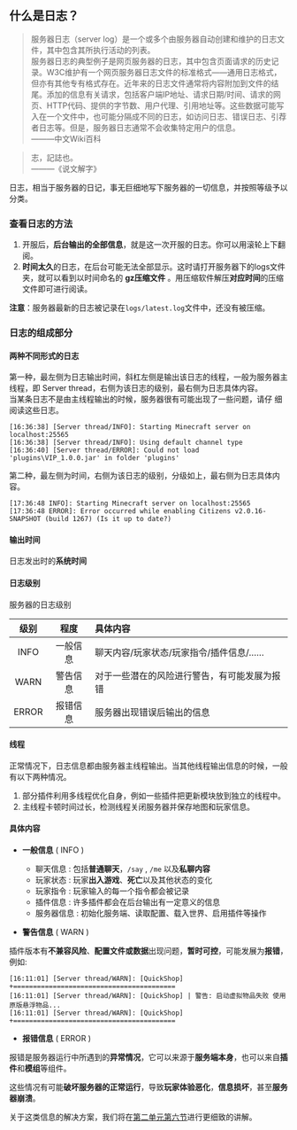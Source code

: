 ## 什么是日志？

>服务器日志（server log）是一个或多个由服务器自动创建和维护的日志文件，其中包含其所执行活动的列表。  
>服务器日志的典型例子是网页服务器的日志，其中包含页面请求的历史记录。W3C维护有一个网页服务器日志文件的标准格式——通用日志格式，但亦有其他专有格式存在。近年来的日志文件通常将内容附加到文件的结尾。添加的信息有关请求，包括客户端IP地址、请求日期/时间、请求的网页、HTTP代码、提供的字节数、用户代理、引用地址等。这些数据可能写入在一个文件中，也可能分隔成不同的日志，如访问日志、错误日志、引荐者日志等。但是，服务器日志通常不会收集特定用户的信息。  
>———中文Wiki百科  

>志，記誌也。  
>———《说文解字》  

日志，相当于服务器的日记，事无巨细地写下服务器的一切信息，并按照等级予以分类。

### 查看日志的方法  
1. 开服后，**后台输出的全部信息**，就是这一次开服的日志。你可以用滚轮上下翻阅。
2. **时间太久**的日志，在后台可能无法全部显示。这时请打开服务器下的logs文件夹，就可以看到以时间命名的 **gz压缩文件** 。用压缩软件解压**对应时间**的压缩文件即可进行阅读。  

**注意**：服务器最新的日志被记录在`logs/latest.log`文件中，还没有被压缩。

### 日志的组成部分

#### 两种不同形式的日志

第一种，最左侧为日志输出时间，斜杠左侧是输出该日志的线程，一般为服务器主线程，即 Server thread，右侧为该日志的级别，最右侧为日志具体内容。  
当某条日志不是由主线程输出的时候，服务器很有可能出现了一些问题，请仔    细阅读这些日志。

    [16:36:38] [Server thread/INFO]: Starting Minecraft server on localhost:25565
    [16:36:38] [Server thread/INFO]: Using default channel type
    [16:36:40] [Server thread/ERROR]: Could not load 'plugins\VIP_1.0.0.jar' in folder 'plugins'
  
第二种，最左侧为时间，右侧为该日志的级别，分级如上，最右侧为日志具体内容。

    [17:36:48 INFO]: Starting Minecraft server on localhost:25565
    [17:36:48 ERROR]: Error occurred while enabling Citizens v2.0.16-SNAPSHOT (build 1267) (Is it up to date?)
    
#### 输出时间

日志发出时的**系统时间**

#### 日志级别
服务器的日志级别

|级别|程度|具体内容|  
|:---:|:---:|:---|  
|INFO|一般信息|聊天内容/玩家状态/玩家指令/插件信息/……|
|WARN|警告信息|对于一些潜在的风险进行警告，有可能发展为报错|
|ERROR|报错信息|服务器出现错误后输出的信息

#### 线程

正常情况下，日志信息都由服务器主线程输出。当其他线程输出信息的时候，一般有以下两种情况。
1. 部分插件利用多线程优化自身，例如一些插件把更新模块放到独立的线程中。
2. 主线程卡顿时间过长，检测线程关闭服务器并保存地图和玩家信息。

#### 具体内容  
+ **一般信息** ( INFO )
    + 聊天信息 : 包括**普通聊天**，`/say` , `/me` 以及**私聊内容**
    + 玩家状态 : 玩家**出入游戏**、**死亡**以及其他状态的变化
    + 玩家指令 : 玩家输入的每一个指令都会被记录
    + 插件信息 : 许多插件都会在后台输出有一定意义的信息
    + 服务器信息 : 初始化服务端、读取配置、载入世界、启用插件等操作
 
  
+ **警告信息** ( WARN )   
  
插件版本有**不兼容风险**、**配置文件或数据**出现问题，**暂时可控**，可能发展为**报错**，例如:
  
 
    [16:11:01] [Server thread/WARN]: [QuickShop] +=========================================
    [16:11:01] [Server thread/WARN]: [QuickShop] | 警告: 启动虚拟物品失败 使用原版悬浮物品...
    [16:11:01] [Server thread/WARN]: [QuickShop] +=========================================

+ **报错信息** ( ERROR )  
  
报错是服务器运行中所遇到的**异常情况**，它可以来源于**服务端本身**，也可以来自**插件**和**模组**等组件。

这些情况有可能**破坏服务器的正常运行**，导致**玩家体验恶化**，**信息损坏**，甚至**服务器崩溃**。

关于这类信息的解决方案，我们将在[第二单元第六节](WhatsError.md)进行更细致的讲解。

